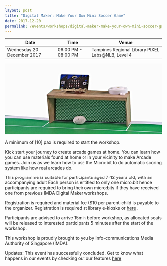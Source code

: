 ```yaml
---
layout: post
title: "Digital Maker: Make Your Own Mini Soccer Game"
date: 2017-12-20
permalink: /events/workshops/digital-maker-make-your-own-mini-soccer-game1
---
```


| Date | Time | Venue |
|--------|---|---|
| Wednesday 20 December 2017 | 06:00 PM - 08:00 PM | Tampines Regional Library PIXEL Labs@NLB, Level 4 |

![hi](/images/events/workshops-and-exhibitions/Finger-Soccer-Event-Banner.jpg)

A minimum of [10] pax is required to start the workshop.

Kick start your journey to create arcade games at home. You can learn how you can use materials found at home or in your vicinity to make Arcade games. Join us as we learn how to use the Micro:bit to do automatic scoring system like how real arcades do.

This programme is suitable for participants aged 7-12 years old, with an accompanying adult
Each person is entitled to only one micro:bit hence participants are required to bring their own micro:bits if they have received one from previous IMDA Digital Maker workshops.
 
Registration is required and material fee ($10 per parent-child is payable to the organizer. Registration is required at library e-kiosks or <a href="https://www.nlb.gov.sg/golibrary2/e/digital-maker-make-your-own-mini-soccer-game-pixel-labsnlb-41591441" target="_blank">here</a> .
 
Participants are advised to arrive 15min before workshop, as allocated seats will be released to interested participants 5 minutes after the start of the workshop.
 
This workshop is proudly brought to you by Info-communications Media Authority of Singapore (IMDA).

Updates: This event has successfully concluded. Get to know what happens in our events by checking out our features <a href="" target="_blank">here</a>
